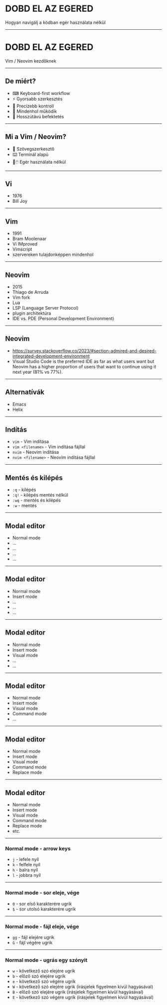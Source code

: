 # DOBD EL AZ EGERED

Hogyan navigálj a kódban egér használata nélkül

---

# DOBD EL AZ EGERED

Vim / Neovim kezdőknek

---

## De miért?

- ⌨ Keyboard-first workflow
- ⚡ Gyorsabb szerkesztés
- 🎯 Precízebb kontroll
- 🔄 Mindenhol működik
- 🧠 Hosszútávú befektetés

---

## Mi a Vim / Neovim?

- 📝 Szövegszerkesztő
- ⌨️ Terminál alapú
- 🚫🖱️ Egér használata nélkül

---

## Vi

- 1976
- Bill Joy

---

## Vim

- 1991
- Bram Moolenaar
- Vi IMproved
- Vimscript
- szervereken tulajdonképpen mindenhol

---

## Neovim

- 2015
- Thiago de Arruda
- Vim fork
- Lua
- LSP (Language Server Protocol)
- plugin architektúra
- IDE vs. PDE (Personal Development Environment)

---

## Neovim

- <https://survey.stackoverflow.co/2023/#section-admired-and-desired-integrated-development-environment>
- Visual Studio Code is the preferred IDE as far as what users want but Neovim has a higher proportion of users that want to continue using it next year (81% vs 77%).

---

## Alternatívák

- Emacs
- Helix

---

## Indítás

- `vim` - Vim indítása
- `vim <filename>` - Vim indítása fájllal
- `nvim` - Neovim indítása
- `nvim <filename>` - Neovim indítása fájllal

---

## Mentés és kilépés

- `:q` - kilépés
- `:q!` - kilépés mentés nélkül
- `:wq` - mentés és kilépés
- `:w` - mentés

---

## Modal editor

- Normal mode
- ...
- ...
- ...
- ...

---

## Modal editor

- Normal mode
- Insert mode
- ...
- ...
- ...

---

## Modal editor

- Normal mode
- Insert mode
- Visual mode
- ...
- ...

---

## Modal editor

- Normal mode
- Insert mode
- Visual mode
- Command mode
- ...

---

## Modal editor

- Normal mode
- Insert mode
- Visual mode
- Command mode
- Replace mode

---

## Modal editor

- Normal mode
- Insert mode
- Visual mode
- Command mode
- Replace mode
- etc.

---

### Normal mode - arrow keys

- `j` - lefele nyíl
- `k` - felfele nyíl
- `h` - balra nyíl
- `l` - jobbra nyíl

---

### Normal mode - sor eleje, vége

- `0` - sor első karakterére ugrik
- `$` - sor utolsó karakterére ugrik

---

### Normal mode - fájl eleje, vége

- `gg` - fájl elejére ugrik
- `G` - fájl végére ugrik

---

### Normal mode - ugrás egy szónyit

- `w` - következő szó elejére ugrik
- `b` - előző szó elejére ugrik
- `e` - következő szó végére ugrik
- `W` - következő szó elejére ugrik (írásjelek figyelmen kívül hagyásával)
- `B` - előző szó elejére ugrik (írásjelek figyelmen kívül hagyásával)
- `E` - következő szó végére ugrik (írásjelek figyelmen kívül hagyásával)

